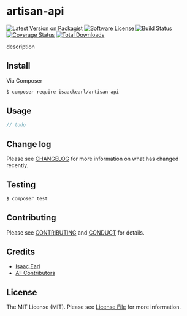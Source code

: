 # artisan-api

[![Latest Version on Packagist][ico-version]][link-packagist]
[![Software License][ico-license]](LICENSE.md)
[![Build Status][ico-travis]][link-travis]
[![Coverage Status][ico-coveralls]][link-coveralls]
[![Total Downloads][ico-downloads]][link-downloads]

description

## Install

Via Composer

``` bash
$ composer require isaackearl/artisan-api
```

## Usage

``` php
// todo
```

## Change log

Please see [CHANGELOG](CHANGELOG.md) for more information on what has changed recently.

## Testing

``` bash
$ composer test
```

## Contributing

Please see [CONTRIBUTING](CONTRIBUTING.md) and [CONDUCT](CONDUCT.md) for details.

## Credits

- [Isaac Earl][link-author]
- [All Contributors][link-contributors]

## License

The MIT License (MIT). Please see [License File](LICENSE.md) for more information.

[ico-version]: https://img.shields.io/packagist/v/isaackearl/artisan-api.svg?style=flat-square
[ico-license]: https://img.shields.io/badge/license-MIT-brightgreen.svg?style=flat-square
[ico-travis]: https://img.shields.io/travis/isaackearl/artisan-api/master.svg?style=flat-square
[ico-code-quality]: https://img.shields.io/scrutinizer/g/isaackearl/artisan-api.svg?style=flat-square
[ico-downloads]: https://img.shields.io/packagist/dt/isaackearl/artisan-api.svg?style=flat-square
[ico-coveralls]: https://coveralls.io/repos/github/isaackearl/artisan-api/badge.svg?branch=master

[link-packagist]: https://packagist.org/packages/isaackearl/artisan-api
[link-travis]: https://travis-ci.org/isaackearl/artisan-api
[link-coveralls]: https://coveralls.io/github/isaackearl/artisan-api?branch=master
[link-code-quality]: https://scrutinizer-ci.com/g/isaackearl/artisan-api
[link-downloads]: https://packagist.org/packages/isaackearl/artisan-api
[link-author]: https://github.com/isaackearl
[link-contributors]: ../../contributors

